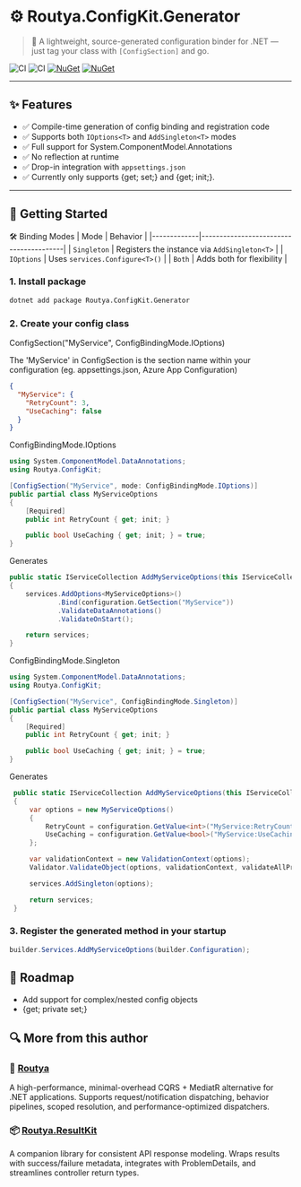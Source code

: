 # ⚙️ Routya.ConfigKit.Generator

> 🔧 A lightweight, source-generated configuration binder for .NET — just tag your class with `[ConfigSection]` and go.

![CI](https://img.shields.io/github/actions/workflow/status/hbartosch/routya.configkit/dotnet-routya-configkit-generator.yml?label=CI&style=flat-square)
![CI](https://img.shields.io/github/actions/workflow/status/hbartosch/routya.configkit/build-and-test.yml?label=Build&style=flat-square)
[![NuGet](https://img.shields.io/nuget/v/Routya.ConfigKit.Generator)](https://www.nuget.org/packages/Routya.ConfigKit.Generator)
[![NuGet](https://img.shields.io/nuget/dt/Routya.ConfigKit.Generator)](https://www.nuget.org/packages/Routya.ConfigKit.Generator)

---

## ✨ Features

- ✅ Compile-time generation of config binding and registration code  
- ✅ Supports both `IOptions<T>` and `AddSingleton<T>` modes  
- ✅ Full support for System.ComponentModel.Annotations
- ✅ No reflection at runtime
- ✅ Drop-in integration with `appsettings.json`
- ✅ Currently only supports {get; set;} and {get; init;}. 
---

## 🚀 Getting Started

🛠 Binding Modes
| Mode        | Behavior                              |
|-------------|----------------------------------------|
| `Singleton` | Registers the instance via `AddSingleton<T>` |
| `IOptions`  | Uses `services.Configure<T>()`         |
| `Both`      | Adds both for flexibility              |

### 1. Install package

```bash
dotnet add package Routya.ConfigKit.Generator
```

### 2. Create your config class

ConfigSection("MyService", ConfigBindingMode.IOptions)

The 'MyService' in ConfigSection is the section name within your configuration (eg. appsettings.json, Azure App Configuration)

```json
{
  "MyService": {
    "RetryCount": 3,
    "UseCaching": false
  }
}
```

ConfigBindingMode.IOptions

```C#
using System.ComponentModel.DataAnnotations;
using Routya.ConfigKit;

[ConfigSection("MyService", mode: ConfigBindingMode.IOptions)]
public partial class MyServiceOptions
{
    [Required]
    public int RetryCount { get; init; }

    public bool UseCaching { get; init; } = true;
}
```

Generates
```C#
public static IServiceCollection AddMyServiceOptions(this IServiceCollection services, IConfiguration configuration)
{
	services.AddOptions<MyServiceOptions>()
			.Bind(configuration.GetSection("MyService"))
			.ValidateDataAnnotations()
			.ValidateOnStart();

	return services;
}
```

ConfigBindingMode.Singleton
```C#
using System.ComponentModel.DataAnnotations;
using Routya.ConfigKit;

[ConfigSection("MyService", ConfigBindingMode.Singleton)]
public partial class MyServiceOptions
{
    [Required]
    public int RetryCount { get; init; }

    public bool UseCaching { get; init; } = true;
}
```

Generates
```C#
 public static IServiceCollection AddMyServiceOptions(this IServiceCollection services, IConfiguration configuration)
 {
     var options = new MyServiceOptions()
     {
         RetryCount = configuration.GetValue<int>("MyService:RetryCount"),
         UseCaching = configuration.GetValue<bool>("MyService:UseCaching"),
     };

     var validationContext = new ValidationContext(options);
     Validator.ValidateObject(options, validationContext, validateAllProperties: true);

     services.AddSingleton(options);

     return services;
 }
```

### 3. Register the generated method in your startup
```C#
builder.Services.AddMyServiceOptions(builder.Configuration);
```
## 📅 Roadmap
- Add support for complex/nested config objects
- {get; private set;}

## 🔍 More from this author

### 🧰 [Routya](https://github.com/HBartosch/Routya)  
A high-performance, minimal-overhead CQRS + MediatR alternative for .NET applications. Supports request/notification dispatching, behavior pipelines, scoped resolution, and performance-optimized dispatchers.

### 📦 [Routya.ResultKit](https://github.com/HBartosch/Routya.ResultKit)  
A companion library for consistent API response modeling. Wraps results with success/failure metadata, integrates with ProblemDetails, and streamlines controller return types.
